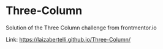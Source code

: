 # Three-Column
Solution of the Three Column challenge from frontmentor.io

Link: https://laizabertelli.github.io/Three-Column/
